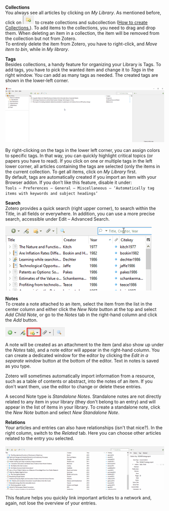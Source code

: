 **Collections**  
You always see all articles by clicking on *My Library*. As mentioned before, click on ![](images/03collection.png) to create collections and subcollection ([How to create Collections.](images/01collection.gif)). To add items to the collections, you need to drag and drop them. When deleting an item in a collection, the item will be removed from the collection but not from Zotero.  
To entirely delete the item from Zotero, you have to right-click, and *Move item to bin*, while in *My library*.


**Tags**  
Besides collections, a handy feature for organizing your Library is Tags. To add tags, you have to pick the wanted item and change it to *Tags* in the right window. You can add as many tags as needed. The created tags are shown in the lower-left corner.

![](images/02tags.gif)

By right-clicking on the tags in the lower left corner, you can assign colors to specific tags. In that way, you can quickly highlight critical topics (or papers you have to read). 
If you click on one or multiple tags in the left lower corner, all articles containing the tags are selected (only the items in the current collection. To get all items, click on *My Library* first.  
By default, tags are automatically created if you import an item with your Browser addon. If you don’t like this feature, disable it under:  
`Tools – Preferences – General – Miscellaneous – ‘Automatically tag items with keywords and subject headings’`

**Search**  
Zotero provides a quick search (right upper corner), to search within the Title, in all fields or everywhere. In addition, you can use a more precise search, accessible under Edit – Advanced Search.

![](images/search.gif)

**Notes**  
To create a note attached to an item, select the item from the list in the center column and either click the *New Note* button at the top and select *Add Child Note*, or go to the *Notes* tab in the right-hand column and click the *Add* button.  

![](images/note.png)

A note will be created as an attachment to the item (and also show up under the *Notes* tab), and a note editor will appear in the right-hand column. You can create a dedicated window for the editor by clicking the *Edit in a separate window* button at the bottom of the editor. Text in notes is saved as you type.

Zotero will sometimes automatically import information from a resource, such as a table of contents or abstract, into the notes of an item. If you don't want them, use the editor to change or delete these entries.

A second Note type is *Standalone Notes*. Standalone notes are not directly related to any item in your library (they don't belong to an entry) and will appear in the list of items in your library. To create a standalone note, click the *New Note* button and select *New Standalone Note*.

**Relations**  
Your articles and entries can also have relationships (isn't that nice?). In the right column, switch to the *Related* tab. Here you can choose other articles related to the entry you selected.  

![](images/related.gif)

This feature helps you quickly link important articles to a network and, again, not lose the overview of your entries.

